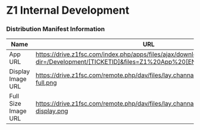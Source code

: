 # Z1 Internal Development

### Distribution Manifest Information

| Name | URL |
|-|-|
| App URL | https://drive.z1fsc.com/index.php/apps/files/ajax/download.php?dir=/Development/[TICKETID]&files=Z1%20App%20[ENV].ipa |
| Display Image URL | https://drive.z1fsc.com/remote.php/dav/files/lay.channara/Development/image-full.png |
| Full Size Image URL | https://drive.z1fsc.com/remote.php/dav/files/lay.channara/Development/image-display.png |
